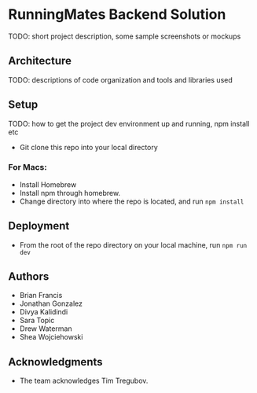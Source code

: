 # RunningMates Backend Solution
TODO: short project description, some sample screenshots or mockups

## Architecture

TODO:  descriptions of code organization and tools and libraries used

## Setup

TODO: how to get the project dev environment up and running, npm install etc
* Git clone this repo into your local directory

### For Macs:
* Install Homebrew
* Install npm through homebrew.
* Change directory into where the repo is located, and run `npm install`

## Deployment
* From the root of the repo directory on your local machine, run `npm run dev`

## Authors
* Brian Francis
* Jonathan Gonzalez
* Divya Kalidindi
* Sara Topic
* Drew Waterman
* Shea Wojciehowski

## Acknowledgments
* The team acknowledges Tim Tregubov.
